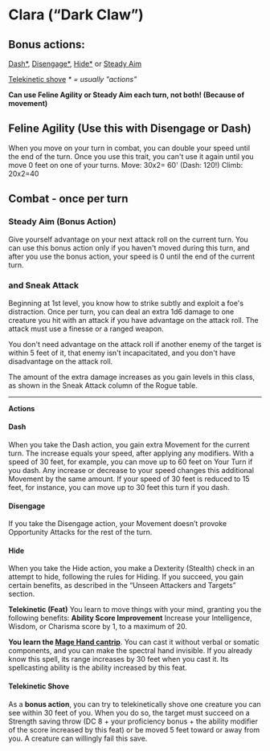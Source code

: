# Clara (“Dark Claw”)
## Bonus actions:
[Dash*](https://github.com/gregofgreg5/magick-ink2020/blob/main/player-characters/clara/darkclaw.md#dash), [Disengage*](https://github.com/gregofgreg5/magick-ink2020/blob/main/player-characters/clara/darkclaw.md#disengage), [Hide*](https://github.com/gregofgreg5/magick-ink2020/blob/main/player-characters/clara/darkclaw.md#hide) or [Steady Aim](https://github.com/gregofgreg5/magick-ink2020/blob/main/player-characters/clara/darkclaw.md#steady-aim-bonus-action)

[Telekinetic shove](https://github.com/gregofgreg5/magick-ink2020/blob/main/player-characters/clara/darkclaw.md#telekinetic-shove)
_* = usually "actions"_





**Can use Feline Agility or Steady Aim each turn, not both! (Because of movement)**

## Feline Agility (Use this with Disengage or Dash)
When you move on your turn in combat, you can double your speed until the end of the turn. Once you use this trait, you can't use it again until you move 0 feet on one of your turns.
Move: 30x2= 60' (Dash: 120!) Climb: 20x2=40 

## Combat - once per turn
### Steady Aim (Bonus Action)
Give yourself advantage on your next attack roll on the current turn. You can use this bonus action only if you haven't moved during this turn, and after you use the bonus action, your speed is 0 until the end of the current turn.

### and Sneak Attack
Beginning at 1st level, you know how to strike subtly and exploit a foe's distraction. Once per turn, you can deal an extra 1d6 damage to one creature you hit with an attack if you have advantage on the attack roll. The attack must use a finesse or a ranged weapon.

You don't need advantage on the attack roll if another enemy of the target is within 5 feet of it, that enemy isn't incapacitated, and you don't have disadvantage on the attack roll.

The amount of the extra damage increases as you gain levels in this class, as shown in the Sneak Attack column of the Rogue table.


---
**Actions**
#### Dash
When you take the Dash action, you gain extra Movement for the current turn. The increase equals your speed, after applying any modifiers. With a speed of 30 feet, for example, you can move up to 60 feet on Your Turn if you dash.
Any increase or decrease to your speed changes this additional Movement by the same amount. If your speed of 30 feet is reduced to 15 feet, for instance, you can move up to 30 feet this turn if you dash.

#### Disengage
If you take the Disengage action, your Movement doesn’t provoke Opportunity Attacks for the rest of the turn.

#### Hide
When you take the Hide action, you make a Dexterity (Stealth) check in an attempt to hide, following the rules for Hiding. If you succeed, you gain certain benefits, as described in the “Unseen Attackers and Targets” section.

**Telekinetic (Feat)**
You learn to move things with your mind, granting you the following benefits:
**Ability Score Improvement** Increase your Intelligence, Wisdom, or Charisma score by 1, to a maximum of 20.

**You learn the [Mage Hand cantrip](https://www.dndbeyond.com/spells/mage-hand)**. You can cast it without verbal or somatic components, and you can make the spectral hand invisible. If you already know this spell, its range increases by 30 feet when you cast it. Its spellcasting ability is the ability increased by this feat.

#### Telekinetic Shove
As a **bonus action**, you can try to telekinetically shove one creature you can see within 30 feet of you. When you do so, the target must succeed on a Strength saving throw (DC 8 + your proficiency bonus + the ability modifier of the score increased by this feat) or be moved 5 feet toward or away from you. A creature can willingly fail this save.
